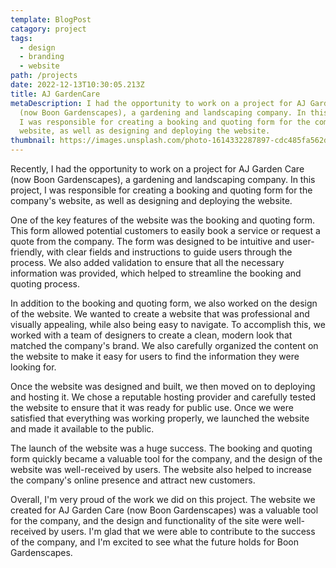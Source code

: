 ```yaml
---
template: BlogPost
catagory: project
tags:
  - design
  - branding
  - website
path: /projects
date: 2022-12-13T10:30:05.213Z
title: AJ GardenCare
metaDescription: I had the opportunity to work on a project for AJ Garden Care
  (now Boon Gardenscapes), a gardening and landscaping company. In this project,
  I was responsible for creating a booking and quoting form for the company's
  website, as well as designing and deploying the website.
thumbnail: https://images.unsplash.com/photo-1614332287897-cdc485fa562d?ixlib=rb-4.0.3&ixid=MnwxMjA3fDB8MHxwaG90by1wYWdlfHx8fGVufDB8fHx8&auto=format&fit=crop&w=1170&q=80
---
```

<!--StartFragment-->

Recently, I had the opportunity to work on a project for AJ Garden Care (now Boon Gardenscapes), a gardening and landscaping company. In this project, I was responsible for creating a booking and quoting form for the company's website, as well as designing and deploying the website.

One of the key features of the website was the booking and quoting form. This form allowed potential customers to easily book a service or request a quote from the company. The form was designed to be intuitive and user-friendly, with clear fields and instructions to guide users through the process. We also added validation to ensure that all the necessary information was provided, which helped to streamline the booking and quoting process.

In addition to the booking and quoting form, we also worked on the design of the website. We wanted to create a website that was professional and visually appealing, while also being easy to navigate. To accomplish this, we worked with a team of designers to create a clean, modern look that matched the company's brand. We also carefully organized the content on the website to make it easy for users to find the information they were looking for.

Once the website was designed and built, we then moved on to deploying and hosting it. We chose a reputable hosting provider and carefully tested the website to ensure that it was ready for public use. Once we were satisfied that everything was working properly, we launched the website and made it available to the public.

The launch of the website was a huge success. The booking and quoting form quickly became a valuable tool for the company, and the design of the website was well-received by users. The website also helped to increase the company's online presence and attract new customers.

Overall, I'm very proud of the work we did on this project. The website we created for AJ Garden Care (now Boon Gardenscapes) was a valuable tool for the company, and the design and functionality of the site were well-received by users. I'm glad that we were able to contribute to the success of the company, and I'm excited to see what the future holds for Boon Gardenscapes.

<!--EndFragment-->